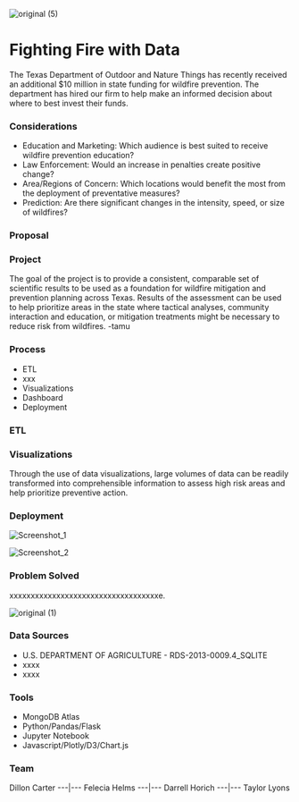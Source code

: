 
![original (5)](https://user-images.githubusercontent.com/82190357/137281034-f3a568f7-f214-44b5-b703-60793515a539.jpg)



#                                                               Fighting Fire with Data


The Texas Department of Outdoor and Nature Things has recently received an additional $10 million in state funding for wildfire prevention. The department has hired our firm to help make an informed decision about where to best invest their funds.

### Considerations
- Education and Marketing: Which audience is best suited to receive wildfire prevention education?
- Law Enforcement: Would an increase in penalties create positive change?
- Area/Regions of Concern: Which locations would benefit the most from the deployment of preventative measures?
- Prediction: Are there significant changes in the intensity, speed, or size of wildfires?

### Proposal

### Project
The goal of the project is to provide a consistent, comparable set of scientific results to be used as a foundation for wildfire mitigation and prevention planning across Texas. Results of the assessment can be used to help prioritize areas in the state where tactical analyses, community interaction and education, or mitigation treatments might be necessary to reduce risk from wildfires. -tamu

### Process
- ETL
- xxx
- Visualizations
- Dashboard
- Deployment


### ETL

### Visualizations
Through the use of data visualizations, large volumes of data can be readily transformed into comprehensible information to assess high risk areas and help prioritize preventive action.

### Deployment




![Screenshot_1](https://user-images.githubusercontent.com/82190357/137281183-61a99571-7f9b-44b2-a7e6-bc53a48d4028.png)





![Screenshot_2](https://user-images.githubusercontent.com/82190357/137281299-81037403-39f6-4d31-bdc9-b2740cc2330a.png)




### Problem Solved
xxxxxxxxxxxxxxxxxxxxxxxxxxxxxxxxxxxe.


![original (1)](https://user-images.githubusercontent.com/82190357/137281572-0335e82c-8b80-4629-ba77-f52850a4988b.jpg)

### Data Sources
- U.S. DEPARTMENT OF AGRICULTURE - RDS-2013-0009.4_SQLITE
- xxxx
- xxxx

### Tools
- MongoDB Atlas
- Python/Pandas/Flask
- Jupyter Notebook
- Javascript/Plotly/D3/Chart.js

### Team
Dillon Carter ---|--- Felecia Helms ---|--- Darrell Horich ---|--- Taylor Lyons

